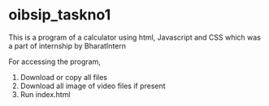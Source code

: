 # oibsip_taskno1
This is a program of a calculator using html, Javascript and CSS which was a part of internship by BharatIntern

For accessing the program,

1. Download or copy all files
2. Download all image of video files if present
3. Run index.html
